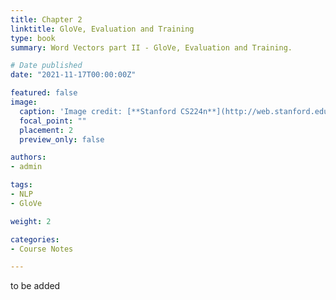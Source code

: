 ```yaml
---
title: Chapter 2
linktitle: GloVe, Evaluation and Training
type: book
summary: Word Vectors part II - GloVe, Evaluation and Training.

# Date published
date: "2021-11-17T00:00:00Z"

featured: false
image:
  caption: 'Image credit: [**Stanford CS224n**](http://web.stanford.edu/class/cs224n/slides/cs224n-2021-lecture02-wordvecs2.pdf)'
  focal_point: ""
  placement: 2
  preview_only: false

authors:
- admin

tags:
- NLP
- GloVe

weight: 2

categories:
- Course Notes

---
```

to be added 